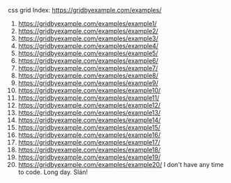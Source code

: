 css grid 
Index: https://gridbyexample.com/examples/

1. https://gridbyexample.com/examples/example1/
2. https://gridbyexample.com/examples/example2/
3. https://gridbyexample.com/examples/example3/
4. https://gridbyexample.com/examples/example4/
5. https://gridbyexample.com/examples/example5/
6. https://gridbyexample.com/examples/example6/
7. https://gridbyexample.com/examples/example7/
8. https://gridbyexample.com/examples/example8/
9. https://gridbyexample.com/examples/example9/
10. https://gridbyexample.com/examples/example10/
11. https://gridbyexample.com/examples/example11/
12. https://gridbyexample.com/examples/example12/
13. https://gridbyexample.com/examples/example13/
14. https://gridbyexample.com/examples/example14/
15. https://gridbyexample.com/examples/example15/
16. https://gridbyexample.com/examples/example16/
17. https://gridbyexample.com/examples/example17/
18. https://gridbyexample.com/examples/example18/
19. https://gridbyexample.com/examples/example19/
20. https://gridbyexample.com/examples/example20/
I don't have any time to code. Long day. Slán!

